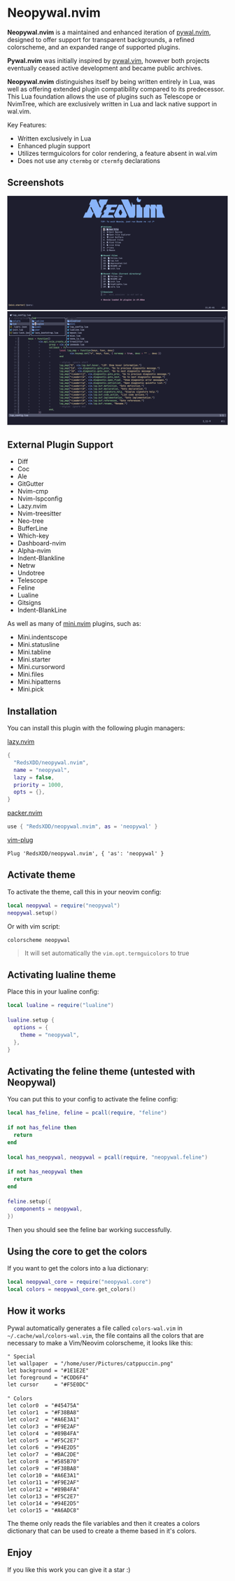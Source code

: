 # Neopywal.nvim

**Neopywal.nvim** is a maintained and enhanced iteration of [pywal.nvim](https://github.com/AlphaTechnolog/pywal.nvim), designed to offer support for transparent backgrounds, a refined colorscheme, and an expanded range of supported plugins.

**Pywal.nvim** was initially inspired by [pywal.vim](https://github.com/dylanaraps/wal.vim), however both projects eventually ceased active development and became public archives.

**Neopywal.nvim** distinguishes itself by being written entirely in Lua, was well as offering extended plugin compatibility compared to its predecessor. This Lua foundation allows the use of plugins such as Telescope or NvimTree, which are exclusively written in Lua and lack native support in wal.vim.

Key Features:
- Written exclusively in Lua
- Enhanced plugin support
- Utilizes termguicolors for color rendering, a feature absent in wal.vim
- Does not use any `ctermbg` or `ctermfg` declarations

## Screenshots

![01](./.screenshots/01.png)
![02](./.screenshots/02.png)

## External Plugin Support

- Diff
- Coc
- Ale
- GitGutter
- Nvim-cmp
- Nvim-lspconfig
- Lazy.nvim
- Nvim-treesitter
- Neo-tree
- BufferLine
- Which-key
- Dashboard-nvim
- Alpha-nvim
- Indent-Blankline
- Netrw
- Undotree
- Telescope
- Feline
- Lualine
- Gitsigns
- Indent-BlankLine

As well as many of [mini.nvim](https://github.com/echasnovski/mini.nvim) plugins, such as:
- Mini.indentscope
- Mini.statusline
- Mini.tabline
- Mini.starter
- Mini.cursorword
- Mini.files
- Mini.hipatterns
- Mini.pick

## Installation

You can install this plugin with the following plugin managers:

[lazy.nvim](https://github.com/folke/lazy.nvim)
```lua
{
  "RedsXDD/neopywal.nvim",
  name = "neopywal",
  lazy = false,
  priority = 1000,
  opts = {},
}
```

[packer.nvim](https://github.com/wbthomason/packer.nvim)
```lua
use { "RedsXDD/neopywal.nvim", as = 'neopywal' }
```

[vim-plug](https://github.com/junegunn/vim-plug)
```vim
Plug 'RedsXDD/neopywal.nvim', { 'as': 'neopywal' }
```

## Activate theme

To activate the theme, call this in your neovim config:

```lua
local neopywal = require("neopywal")
neopywal.setup()
```

Or with vim script:

```vim
colorscheme neopywal
```

> It will set automatically the `vim.opt.termguicolors` to true

## Activating lualine theme

Place this in your lualine config:

```lua
local lualine = require("lualine")

lualine.setup {
  options = {
    theme = "neopywal",
  },
}
```

## Activating the feline theme (untested with Neopywal)

You can put this to your config to activate the feline config:

```lua
local has_feline, feline = pcall(require, "feline")

if not has_feline then
  return
end

local has_neopywal, neopywal = pcall(require, "neopywal.feline")

if not has_neopywal then
  return
end

feline.setup({
  components = neopywal,
})
```

Then you should see the feline bar working successfully.

## Using the core to get the colors

If you want to get the colors into a lua dictionary:

```lua
local neopywal_core = require("neopywal.core")
local colors = neopywal_core.get_colors()
```

## How it works

Pywal automatically generates a file called `colors-wal.vim` in
`~/.cache/wal/colors-wal.vim`, the file contains all the colors that are necessary
to make a Vim/Neovim colorscheme, it looks like this:

```vim
" Special
let wallpaper  = "/home/user/Pictures/catppuccin.png"
let background = "#1E1E2E"
let foreground = "#CDD6F4"
let cursor     = "#F5E0DC"

" Colors
let color0  = "#45475A"
let color1  = "#F38BA8"
let color2  = "#A6E3A1"
let color3  = "#F9E2AF"
let color4  = "#89B4FA"
let color5  = "#F5C2E7"
let color6  = "#94E2D5"
let color7  = "#BAC2DE"
let color8  = "#585B70"
let color9  = "#F38BA8"
let color10 = "#A6E3A1"
let color11 = "#F9E2AF"
let color12 = "#89B4FA"
let color13 = "#F5C2E7"
let color14 = "#94E2D5"
let color15 = "#A6ADC8"
```

The theme only reads the file variables and then it creates a colors dictionary that
can be used to create a theme based in it's colors.

## Enjoy

If you like this work you can give it a star :)
